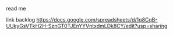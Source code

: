 read me 

link backlog https://docs.google.com/spreadsheets/d/1q8CqB-UUkyGsVTkH2H-SznGT0TJEnYYVntxdmLDk8CY/edit?usp=sharing
